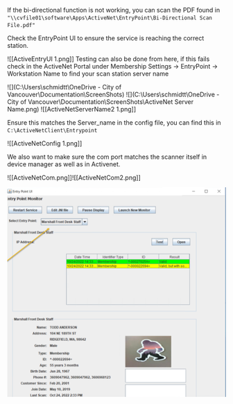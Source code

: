 If the bi-directional function is not working, you can scan the PDF found in `"\\cvfile01\software\Apps\ActiveNet\EntryPoint\Bi-Directional Scan File.pdf"`
 
Check the EntryPoint UI to ensure the service is reaching the correct station.
 
 ![[ActiveEntryUI 1.png]]
Testing can also be done from here, if this fails check in the ActiveNet Portal under Membership Settings -> EntryPoint -> Workstation Name to find your scan station server name
 
![](C:\Users\schmidtt\OneDrive - City of Vancouver\Documentation\ScreenShots\)
![](C:\Users\schmidtt\OneDrive - City of Vancouver\Documentation\ScreenShots\ActiveNet Server Name.png)
![[ActiveNetServerName2 1.png]]

Ensure this matches the Server_name in the config file, you can find this in `C:\ActiveNetClient\Entrypoint`

![[ActiveNetConfig 1.png]]

We also want to make sure the com port matches the scanner itself in device manager as well as in Activenet.

![[ActiveNetCom.png]]![[ActiveNetCom2.png]]

![This is an image](https://github.com/DrDad0217/ThePoshDadDocs/blob/main/assets/ActiveEntryUI.png)





